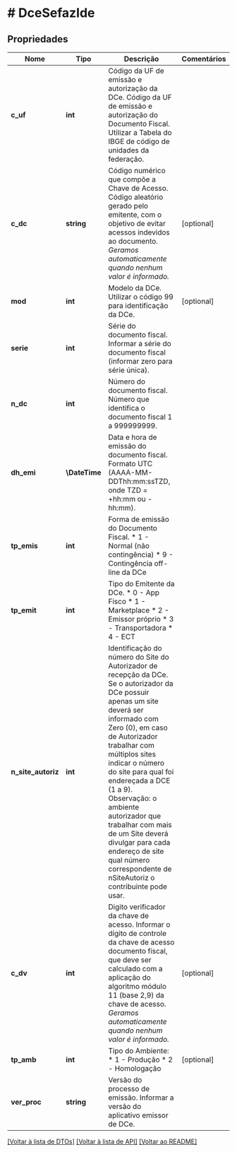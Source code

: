 # # DceSefazIde

## Propriedades

Nome | Tipo | Descrição | Comentários
------------ | ------------- | ------------- | -------------
**c_uf** | **int** | Código da UF de emissão e autorização da DCe.  Código da UF de emissão e autorização do Documento Fiscal. Utilizar a  Tabela do IBGE de código de unidades da federação. |
**c_dc** | **string** | Código numérico que compõe a Chave de Acesso.  Código aleatório gerado pelo emitente, com o objetivo de evitar acessos indevidos ao documento.    *Geramos automaticamente quando nenhum valor é informado.* | [optional]
**mod** | **int** | Modelo da DCe.  Utilizar o código 99 para identificação da DCe. | [optional]
**serie** | **int** | Série do documento fiscal.  Informar a série do documento fiscal (informar zero para série única). |
**n_dc** | **int** | Número do documento fiscal.  Número que identifica o documento fiscal 1 a 999999999. |
**dh_emi** | **\DateTime** | Data e hora de emissão do documento fiscal.  Formato UTC (AAAA-MM-DDThh:mm:ssTZD, onde TZD &#x3D; +hh:mm ou -hh:mm). |
**tp_emis** | **int** | Forma de emissão do Documento Fiscal.  * 1 - Normal (não contingência)  * 9 - Contingência off-line da DCe |
**tp_emit** | **int** | Tipo do Emitente da DCe.  * 0 - App Fisco  * 1 - Marketplace  * 2 - Emissor próprio  * 3 - Transportadora  * 4 - ECT |
**n_site_autoriz** | **int** | Identificação do número do Site do Autorizador de recepção da DCe.  Se o autorizador da DCe possuir apenas um site deverá ser informado com Zero (0), em caso de Autorizador trabalhar com múltiplos sites indicar o número do site para qual foi endereçada a DCE (1 a 9).  Observação: o ambiente autorizador que trabalhar com mais de um Site deverá divulgar para cada endereço de site qual número correspondente de nSiteAutoriz o contribuinte pode usar. |
**c_dv** | **int** | Digito verificador da chave de acesso.  Informar o dígito de controle da chave de acesso documento fiscal, que deve ser calculado com a aplicação do algoritmo módulo 11 (base 2,9) da chave de acesso.    *Geramos automaticamente quando nenhum valor é informado.* | [optional]
**tp_amb** | **int** | Tipo do Ambiente:  * 1 - Produção  * 2 - Homologação | [optional]
**ver_proc** | **string** | Versão do processo de emissão.  Informar a versão do aplicativo emissor de DCe. |

[[Voltar à lista de DTOs]](../../README.md#models) [[Voltar à lista de API]](../../README.md#endpoints) [[Voltar ao README]](../../README.md)
